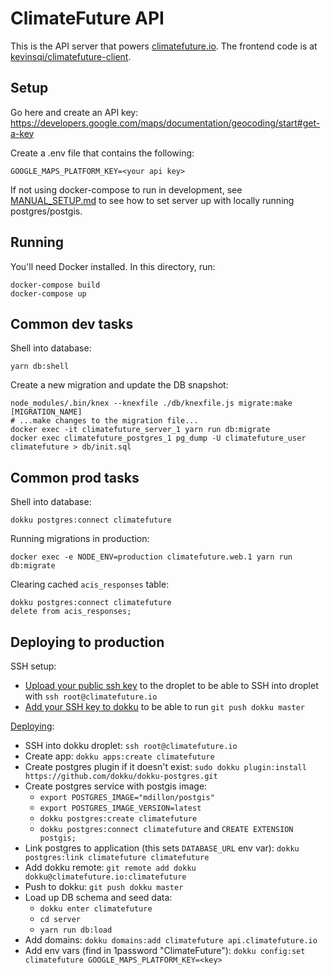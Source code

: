 # ClimateFuture API

This is the API server that powers [climatefuture.io](https://www.climatefuture.io/). The frontend code is at [kevinsqi/climatefuture-client](https://github.com/kevinsqi/climatefuture-client).

## Setup

Go here and create an API key: https://developers.google.com/maps/documentation/geocoding/start#get-a-key

Create a .env file that contains the following:

```
GOOGLE_MAPS_PLATFORM_KEY=<your api key>
```

If not using docker-compose to run in development, see [MANUAL_SETUP.md](./MANUAL_SETUP.md) to see how to set server up with locally running postgres/postgis.

## Running

You'll need Docker installed. In this directory, run:

```
docker-compose build
docker-compose up
```

## Common dev tasks

Shell into database:

```
yarn db:shell
```

Create a new migration and update the DB snapshot:

```
node_modules/.bin/knex --knexfile ./db/knexfile.js migrate:make [MIGRATION_NAME]
# ...make changes to the migration file...
docker exec -it climatefuture_server_1 yarn run db:migrate
docker exec climatefuture_postgres_1 pg_dump -U climatefuture_user climatefuture > db/init.sql
```

## Common prod tasks

Shell into database:

```
dokku postgres:connect climatefuture
```

Running migrations in production:

```
docker exec -e NODE_ENV=production climatefuture.web.1 yarn run db:migrate
```

Clearing cached `acis_responses` table:

```
dokku postgres:connect climatefuture
delete from acis_responses;
```


## Deploying to production

SSH setup:

* [Upload your public ssh key](https://www.digitalocean.com/docs/droplets/how-to/add-ssh-keys/to-existing-droplet/) to the droplet to be able to SSH into droplet with `ssh root@climatefuture.io`
* [Add your SSH key to dokku](http://dokku.viewdocs.io/dokku/deployment/user-management/#adding-ssh-keys) to be able to run `git push dokku master`

[Deploying](http://dokku.viewdocs.io/dokku~v0.12.13/deployment/application-deployment/):

* SSH into dokku droplet: `ssh root@climatefuture.io`
* Create app: `dokku apps:create climatefuture`
* Create postgres plugin if it doesn't exist: `sudo dokku plugin:install https://github.com/dokku/dokku-postgres.git`
* Create postgres service with postgis image:
  * `export POSTGRES_IMAGE="mdillon/postgis"`
  * `export POSTGRES_IMAGE_VERSION=latest`
  * `dokku postgres:create climatefuture`
  * `dokku postgres:connect climatefuture` and `CREATE EXTENSION postgis;`
* Link postgres to application (this sets `DATABASE_URL` env var): `dokku postgres:link climatefuture climatefuture`
* Add dokku remote: `git remote add dokku dokku@climatefuture.io:climatefuture`
* Push to dokku: `git push dokku master`
* Load up DB schema and seed data:
  * `dokku enter climatefuture`
  * `cd server`
  * `yarn run db:load`
* Add domains: `dokku domains:add climatefuture api.climatefuture.io`
* Add env vars (find in 1password "ClimateFuture"): `dokku config:set climatefuture GOOGLE_MAPS_PLATFORM_KEY=<key>`
